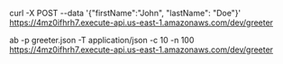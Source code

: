 curl -X POST --data '{"firstName":"John", "lastName": "Doe"}'  https://4mz0ifhrh7.execute-api.us-east-1.amazonaws.com/dev/greeter

ab -p greeter.json -T application/json -c 10 -n 100 https://4mz0ifhrh7.execute-api.us-east-1.amazonaws.com/dev/greeter 
